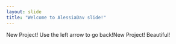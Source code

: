 ```yaml
---
layout: slide
title: "Welcome to AlessiaDav slide!"
---
```

New Project!
Use the left arrow to go back!New Project! Beautiful!
